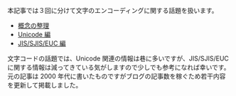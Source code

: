 ﻿本記事では３回に分けて文字のエンコーディングに関する話題を扱います。

 - [概念の整理](./index.html)
 - [Unicode 編](./unicode.html)
 - [JIS/SJIS/EUC 編](./jpcode.html)

文字コードの話題では、Unicode 関連の情報は巷に多いですが、JIS/SJIS/EUC に関する情報は減ってきている気がしますので少しでも参考になれば幸いです。
元の記事は 2000 年代に書いたものですがブログの記事数を稼ぐため若干内容を更新して掲載しました。
